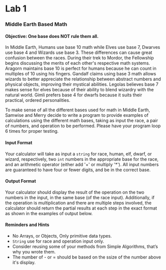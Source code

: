 # Lab 1
### Middle Earth Based Math

#### Objective: One base does NOT rule them all.

In Middle Earth, Humans use base 10 math while Elves use base 7, Dwarves use base 4 and Wizards use base 3. These differences can cause great confusion between the races.
During their trek to Mordor, the Fellowship begins discussing the merits of each other's respective math systems.  Aragorn maintains base 10 is perfect for humans because he can count in multiples of 10 using his fingers.  Gandalf claims using base 3 math allows wizards to better appreciate the relationship between abstract numbers and physical objects, improving their mystical abilities. Legolas believes base 7 makes sense for elves because of their ability to blend wizardry with the natural world. Gimli prefers base 4 for dwarfs because it suits their practical, ordered personalities.

To make sense of all the different bases used for math in Middle Earth, Samwise and Merry decide to write a program to provide examples of calculations using the different math bases, taking as input the race, a pair of numbers, and operation to be performed.  Please have your program loop 6 times for proper testing.

#### Input Format
Your calculator will take as input a `string` for race, human, elf, dwarf, or wizard, respectively, two `int` numbers in the appropriate base for the race, and an arithmetic operator (either add '+' or multiply '*').  All input numbers are guaranteed to have four or fewer digits, and be in the correct base.

#### Output Format
Your calculator should display the result of the operation on the two numbers in the input, in the same base (of the race input). Additionally, if the operation is multiplication and there are multiple steps involved, the calculator should return the partial results at each step in the exact format as shown in the examples of output below.

#### Reminders and Hints
* No Arrays, or Objects, Only primitive data types.
* `String` use for race and operation input only.
* Consider reusing some of your methods from Simple Algorithms, that’s why you wrote them.
* The number of - or = should be based on the ssize of the number above it's display.

